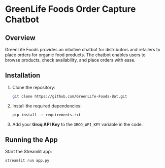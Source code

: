 # GreenLife Foods Order Capture Chatbot

## Overview
GreenLife Foods provides an intuitive chatbot for distributors and retailers to place orders for organic food products. The chatbot enables users to browse products, check availability, and place orders with ease.

## Installation

1. Clone the repository:
    ```bash
    git clone https://github.com/GreenLife-Foods-Bot.git
    ```

2. Install the required dependencies:
    ```bash
    pip install -r requirements.txt
    ```

3. Add your **Groq API Key** to the `GROQ_API_KEY` variable in the code.

## Running the App
Start the Streamlit app:
```bash
streamlit run app.py
